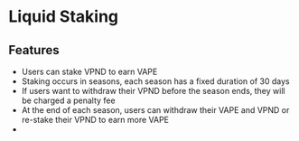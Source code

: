 # Liquid Staking

## Features

- Users can stake VPND to earn VAPE
- Staking occurs in seasons, each season has a fixed duration of 30 days
- If users want to withdraw their VPND before the season ends, they will be charged a penalty fee
- At the end of each season, users can withdraw their VAPE and VPND or re-stake their VPND to earn more VAPE
- 